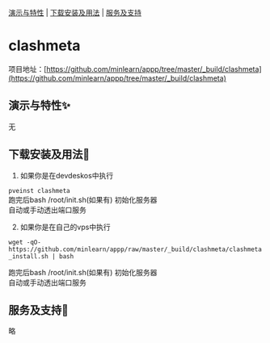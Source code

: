 [演示与特性](#演示与特性) | [下载安装及用法](#下载安装及用法) | [服务及支持](#服务及支持)

clashmeta
=====

项目地址：[https://github.com/minlearn/appp/tree/master/_build/clashmeta](https://github.com/minlearn/appp/tree/master/_build/clashmeta)

演示与特性✨
-----


无



下载安装及用法📄
-----

1) 如果你是在devdeskos中执行  


```pveinst clashmeta```  
跑完后bash /root/init.sh(如果有) 初始化服务器  
自动或手动透出端口服务



2) 如果你是在自己的vps中执行


```wget -qO- https://github.com/minlearn/appp/raw/master/_build/clashmeta/clashmeta_install.sh | bash```  

跑完后bash /root/init.sh(如果有) 初始化服务器  
自动或手动透出端口服务


服务及支持👀
-----

略







